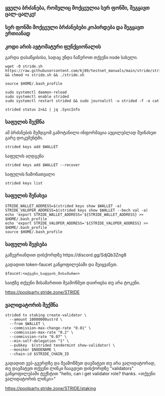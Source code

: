 <h3>ყველა ბრძანება, რომელიც მოქცეულია სერ ფონში, შეგყავთ ცალ-ცალკე!</h3>
  
  
  <h3>
სერ ფონში მოქცეული ბრძანებები კოპირდება და შეგყავთ ერთიანად</h3> 


<h3> კოდი არის ავტომატური ფუნქციონალის</h3>

გარდა დასაწყისისა, სადაც უნდა ჩაწეროთ თქვენი node სახელი. 

<div class="snippet-clipboard-content notranslate position-relative overflow-auto" data-snippet-clipboard-copy-content="wget -O stride.sh https://raw.githubusercontent.com/kj89/testnet_manuals/main/stride/stride.sh &amp;&amp; chmod +x stride.sh &amp;&amp; ./stride.sh"><pre class="notranslate"><code>wget -O stride.sh https://raw.githubusercontent.com/kj89/testnet_manuals/main/stride/stride.sh &amp;&amp; chmod +x stride.sh &amp;&amp; ./stride.sh
</div></code>

<div class="snippet-clipboard-content notranslate position-relative overflow-auto" data-snippet-clipboard-copy-content="source $HOME/.bash_profile"><pre class="notranslate"><code>source $HOME/.bash_profile
</code></pre></div>

<div class="snippet-clipboard-content notranslate position-relative overflow-auto" data-snippet-clipboard-copy-content="sudo systemctl daemon-reload
sudo systemctl enable strided
sudo systemctl restart strided &amp;&amp; sudo journalctl -u strided -f -o cat"><pre class="notranslate"><code>sudo systemctl daemon-reload
sudo systemctl enable strided
sudo systemctl restart strided &amp;&amp; sudo journalctl -u strided -f -o cat
</code></pre></div>

<div class="snippet-clipboard-content notranslate position-relative overflow-auto" data-snippet-clipboard-copy-content="strided status 2&gt;&amp;1 | jq .SyncInfo"><pre class="notranslate"><code>strided status 2&gt;&amp;1 | jq .SyncInfo
</code></pre></div>

<h3>საფულის შექმნა</h3>

ამ ბრძანების შემდგომ გამოტანილი ინფორმაცია აუცილებლად შეინახეთ გარე დოკუმენტში.

<div class="snippet-clipboard-content notranslate position-relative overflow-auto" data-snippet-clipboard-copy-content="strided keys add $WALLET"><pre class="notranslate"><code>strided keys add $WALLET
</code></pre></div>

საფულის აღდგენა
<div class="snippet-clipboard-content notranslate position-relative overflow-auto" data-snippet-clipboard-copy-content="strided keys add $WALLET --recover"><pre class="notranslate"><code>strided keys add $WALLET --recover
</code></pre></div>

საფულის ჩამონათვალი
<div class="snippet-clipboard-content notranslate position-relative overflow-auto" data-snippet-clipboard-copy-content="strided keys list"><pre class="notranslate"><code>strided keys list
</code></pre></div>

<h3> საფულის შენახვა </h3>

<div class="snippet-clipboard-content notranslate position-relative overflow-auto" data-snippet-clipboard-copy-content="STRIDE_WALLET_ADDRESS=$(strided keys show $WALLET -a)
STRIDE_VALOPER_ADDRESS=$(strided keys show $WALLET --bech val -a)
echo 'export STRIDE_WALLET_ADDRESS='${STRIDE_WALLET_ADDRESS} &gt;&gt; $HOME/.bash_profile
echo 'export STRIDE_VALOPER_ADDRESS='${STRIDE_VALOPER_ADDRESS} &gt;&gt; $HOME/.bash_profile
source $HOME/.bash_profile"><pre class="notranslate"><code>STRIDE_WALLET_ADDRESS=$(strided keys show $WALLET -a)
STRIDE_VALOPER_ADDRESS=$(strided keys show $WALLET --bech val -a)
echo 'export STRIDE_WALLET_ADDRESS='${STRIDE_WALLET_ADDRESS} &gt;&gt; $HOME/.bash_profile
echo 'export STRIDE_VALOPER_ADDRESS='${STRIDE_VALOPER_ADDRESS} &gt;&gt; $HOME/.bash_profile
source $HOME/.bash_profile
</code></pre></div>

<h3> საფულის შევსება </h3>
გაწევრიანდით დისქორდზე https://discord.gg/SdjQb3Zng8


გადადით token-faucet განყოფილებაში და შეიყვანეთ.



<div class="snippet-clipboard-content notranslate position-relative overflow-auto" data-snippet-clipboard-copy-content="$faucet:&lt;თქვენი_საფულის_მისამართი&gt;"><pre class="notranslate"><code>$faucet:&lt;თქვენი_საფულის_მისამართი&gt;
</code></pre></div>


საიტზე თქვენი მისამართით შეამოწმეთ დაირიცხა თუ არა ტოკენი.


https://poolparty.stride.zone/STRIDE


<h3>ვალიდატორის შექმნა</h3>

<div class="snippet-clipboard-content notranslate position-relative overflow-auto" data-snippet-clipboard-copy-content="strided tx staking create-validator \
  --amount 10000000ustrd \
  --from $WALLET \
  --commission-max-change-rate &quot;0.01&quot; \
  --commission-max-rate &quot;0.2&quot; \
  --commission-rate &quot;0.07&quot; \
  --min-self-delegation &quot;1&quot; \
  --pubkey  $(strided tendermint show-validator) \
  --moniker $NODENAME \
  --chain-id $STRIDE_CHAIN_ID"><pre class="notranslate"><code>strided tx staking create-validator \
  --amount 10000000ustrd \
  --from $WALLET \
  --commission-max-change-rate "0.01" \
  --commission-max-rate "0.2" \
  --commission-rate "0.07" \
  --min-self-delegation "1" \
  --pubkey  $(strided tendermint show-validator) \
  --moniker $NODENAME \
  --chain-id $STRIDE_CHAIN_ID
</code></pre></div>


გადადით ვებ-გვერდზე და შეამოწმეთ დაემატეთ თუ არა ვალიდატორად, თუ დაემატეთ თქვენი ლინკი ჩააგდეთ დისქორდზე "validators" განყოფილებაში ტექსტით "hello, can i get validator role? thanks. 
<თქვენი ვალიდატორის ლინკი>"

https://poolparty.stride.zone/STRIDE/staking

